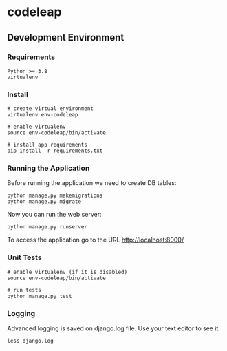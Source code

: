 # codeleap

## Development Environment

### Requirements
```
Python >= 3.8
virtualenv
```

### Install
```
# create virtual environment
virtualenv env-codeleap

# enable virtualenv
source env-codeleap/bin/activate

# install app requirements
pip install -r requirements.txt
```

### Running the Application

Before running the application we need to create DB tables:
```
python manage.py makemigrations
python manage.py migrate
```

Now you can run the web server:
```
python manage.py runserver
```

To access the application go to the URL <http://localhost:8000/>


### Unit Tests
```
# enable virtualenv (if it is disabled)
source env-codeleap/bin/activate

# run tests
python manage.py test
```

### Logging
Advanced logging is saved on django.log file. Use your text editor to see it.
```
less django.log 
```

